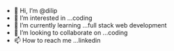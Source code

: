 - 👋 Hi, I’m @dilip
- 👀 I’m interested in ...coding
- 🌱 I’m currently learning ...full stack web development
- 💞️ I’m looking to collaborate on ...coding
- 📫 How to reach me ...linkedin

<!---
dilipawsm/dilipawsm is a ✨ special ✨ repository because its `README.md` (this file) appears on your GitHub profile.
You can click the Preview link to take a look at your changes.
--->
